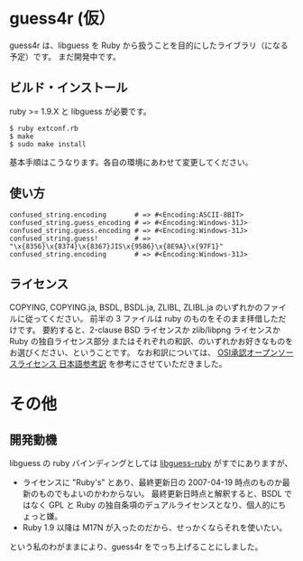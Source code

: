 guess4r (仮）
=============

guess4r は、libguess を Ruby から扱うことを目的にしたライブラリ（になる予定）です。
まだ開発中です。

ビルド・インストール
--------------------
ruby >= 1.9.X と libguess が必要です。

    $ ruby extconf.rb
    $ make
    $ sudo make install

基本手順はこうなります。各自の環境にあわせて変更してください。

使い方
------

    confused_string.encoding       # => #<Encoding:ASCII-8BIT>
    confused_string.guess_encoding # => #<Encoding:Windows-31J>
    confused_string.guess.encoding # => #<Encoding:Windows-31J>
    confused_string.guess!         # => "\x{8356}\x{8374}\x{8367}JIS\x{95B6}\x{8E9A}\x{97F1}"
    confused_string.encoding       # => #<Encoding:Windows-31J>

ライセンス
----------

COPYING, COPYING.ja, BSDL, BSDL.ja, ZLIBL, ZLIBL.ja のいずれかのファイルに従ってください。
前半の 3 ファイルは ruby のものをそのまま拝借しただけです。
要約すると、2-clause BSD ライセンスか zlib/libpng ライセンスか Ruby の独自ライセンス部分
またはそれぞれの和訳、のいずれかお好きなものをお選びください、ということです。
なお和訳については、
[OSI承認オープンソースライセンス 日本語参考訳](http://sourceforge.jp/projects/opensource/wiki/licenses)
を参考にさせていただきました。

その他
======

## 開発動機

libguess の ruby バインディングとしては
[libguess-ruby](http://raa.ruby-lang.org/project/libguess-ruby/)
がすでにありますが、

*   ライセンスに "Ruby's" とあり、最終更新日の 2007-04-19 時点のものか最新のものでもよいのかわからない。
    最終更新日時点と解釈すると、BSDL ではなく GPL と Ruby の独自条項のデュアルライセンスとなり、個人的にちょっと嫌。
*   Ruby 1.9 以降は M17N が入ったのだから、せっかくならそれを使いたい。

という私のわがままにより、guess4r をでっち上げることにしました。
